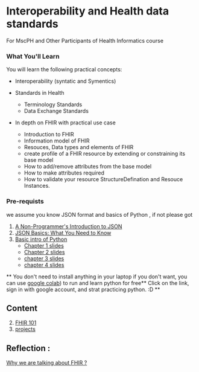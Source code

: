 #  Interoperability and Health data standards

For MscPH and Other Participants of Health Informatics course 



### What You'll Learn
You will learn the following practical concepts:
- Interoperability (syntatic and Symentics)
- Standards in Health 
    - Terminology Standards 
    - Data Exchange Standards 

- In depth on FHIR with practical use case
    - Introduction to FHIR 
    - Information model of FHIR 
    - Resouces, Data types and elements of FHIR 
    - create profile of a FHIR resource by extending or constraining its base model
    - How to add/remove attributes from the base model
    - How to make attributes required
    - How to validate your resource StructureDefination and Resouce Instances. 

### Pre-requists 
we assume you know JSON format and basics of Python , if not please got 
1. [A Non-Programmer's Introduction to JSON](https://blog.scottlowe.org/2013/11/08/a-non-programmers-introduction-to-json/)
2. [JSON Basics: What You Need to Know](https://www.elated.com/json-basics/)
3. [Basic intro of Python](https://www.datacamp.com/courses/intro-to-python-for-data-science)
    - [Chapter 1 slides](https://projector-video-pdf-converter.datacamp.com/735/chapter1.pdf)
    - [Chapter 2 slides](https://projector-video-pdf-converter.datacamp.com/735/chapter2.pdf)
    - [chapter 3 slides](https://projector-video-pdf-converter.datacamp.com/735/chapter3.pdf)
    - [chapter 4 slides](https://projector-video-pdf-converter.datacamp.com/735/chapter4.pdf)
      
** You don't need to install anything in your laptop if you  don't want, you can use [google colab]('https://colab.research.google.com/')) to run and learn python for free** 
Click on the link, sign in with google account, and strat practicing python. :D **


## Content 
2. [FHIR 101](FHIR101.ipynb) 
3. [projects](projects.md)


## Reflection : 
[Why we are talking about FHIR ?](Reading_list.md)
